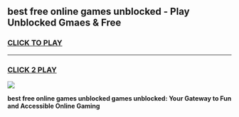 
## best free online games unblocked - Play Unblocked Gmaes & Free
<h3>
<a href="https://news.freeplayer.one?title=best_free_online_games_unblocked&ref=23F">CLICK TO PLAY</a></h3>
<hr>

<h3>
<a href="https://news.freeplayer.one?title=best_free_online_games_unblocked&ref=23F">CLICK 2 PLAY</a>
  
</h3>

<a href="https://news.freeplayer.one?title=best_free_online_games_unblocked&ref=23F/"><img src="https://clearcache.store/games.png"></a>


**best free online games unblocked games unblocked: Your Gateway to Fun and Accessible Online Gaming**
